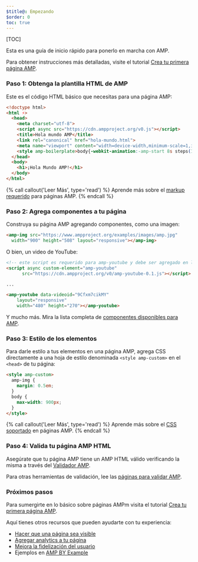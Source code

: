 ```yaml
---
$title@: Empezando
$order: 0
toc: true
---
```

[TOC]

Esta es una guía de inicio rápido para ponerlo en marcha con AMP.

Para obtener instrucciones más detalladas, visite el tutorial [Crea tu primera página AMP](/es/docs/tutorials/create.html).

### Paso 1: Obtenga la plantilla HTML de AMP

Este es el código HTML básico que necesitas para una página AMP:

```html
<!doctype html>
<html ⚡>
  <head>
    <meta charset="utf-8">
    <script async src="https://cdn.ampproject.org/v0.js"></script>
    <title>Hola mundo AMP</title>
    <link rel="canonical" href="hola-mundo.html">
    <meta name="viewport" content="width=device-width,minimum-scale=1,initial-scale=1">
    <style amp-boilerplate>body{-webkit-animation:-amp-start 8s steps(1,end) 0s 1 normal both;-moz-animation:-amp-start 8s steps(1,end) 0s 1 normal both;-ms-animation:-amp-start 8s steps(1,end) 0s 1 normal both;animation:-amp-start 8s steps(1,end) 0s 1 normal both}@-webkit-keyframes -amp-start{from{visibility:hidden}to{visibility:visible}}@-moz-keyframes -amp-start{from{visibility:hidden}to{visibility:visible}}@-ms-keyframes -amp-start{from{visibility:hidden}to{visibility:visible}}@-o-keyframes -amp-start{from{visibility:hidden}to{visibility:visible}}@keyframes -amp-start{from{visibility:hidden}to{visibility:visible}}</style><noscript><style amp-boilerplate>body{-webkit-animation:none;-moz-animation:none;-ms-animation:none;animation:none}</style></noscript>
  </head>
  <body>
    <h1>¡Hola Mundo AMP!</h1>
  </body>
</html>
```

{% call callout('Leer Más', type='read') %}
Aprende más sobre el [markup requerido](/docs/reference/spec.html#required-markup) para páginas AMP.
{% endcall %}

### Paso 2: Agrega componentes a tu página

Construya su página AMP agregando componentes, como una imagen:

```html
<amp-img src="https://www.ampproject.org/examples/images/amp.jpg"
  width="900" height="508" layout="responsive"></amp-img>
```

O bien, un video de YouTube:

```html
<!-- este script es requerido para amp-youtube y debe ser agregado en la sección <head> de tu página AMP  -->
<script async custom-element="amp-youtube"
      src="https://cdn.ampproject.org/v0/amp-youtube-0.1.js"></script>

...

<amp-youtube data-videoid="9Cfxm7cikMY"
    layout="responsive"
    width="480" height="270"></amp-youtube>
```

Y mucho más. Mira la lista completa de [componentes disponibles para AMP](/es/docs/reference/components.html).

### Paso 3: Estilo de los elementos

Para darle estilo a tus elementos en una página AMP, agrega CSS directamente a una hoja de estilo denominada `<style amp-custom>` en el  `<head>` de tu página:

```html
<style amp-custom>
  amp-img {
    margin: 0.5em;
  }
  body {
    max-width: 900px;
  }
</style>
```

{% call callout('Leer Más', type='read') %}
Aprende más sobre el [CSS soportado](/es/docs/guides/responsive/style_pages.html) en páginas AMP.
{% endcall %}

### Paso 4: Valida tu página AMP HTML

Asegúrate que tu página AMP tiene un AMP HTML válido verificando la misma a través del [Validador AMP](https://validator.ampproject.org/).

Para otras herramientas de validación, lee las [páginas para validar AMP](/es/docs/guides/validate.html).

### Próximos pasos

Para sumergirte en lo básico sobre páginas AMPm visita el tutorial [Crea tu primera página AMP](/es/docs/tutorials/create.html).

Aquí tienes otros recursos que pueden ayudarte con tu experiencia:

* [Hacer que una página sea visible](/es/docs/guides/discovery.html)
* [Agregar analytics a tu página](/es/docs/guides/analytics_amp.html)
* [Mejora la fidelización del usuario](/es/docs/guides/engagement.html)
* Ejemplos en [AMP BY Example](https://ampbyexample.com/)
